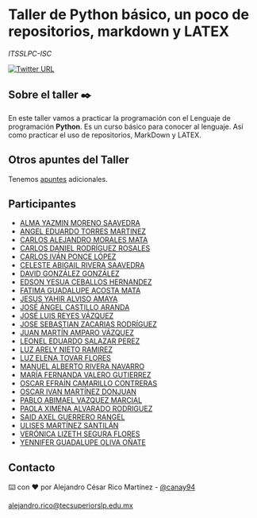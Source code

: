 # Taller de Python básico, un poco de repositorios, markdown y LATEX

_ITSSLPC-ISC_


[![Twitter URL](https://img.shields.io/twitter/url/https/twitter.com/bukotsunikki.svg?style=social&label=Follow%20%40canay94)](https://twitter.com/canay94)

## Sobre el taller ✒️

En este taller vamos a practicar la programación con el Lenguaje de programación **Python**. Es un curso básico
para conocer al lenguaje. Así como practicar el uso de repositorios, MarkDown y LATEX.



## Otros apuntes del Taller

Tenemos [apuntes](https://robo-tics-slp.net/ecuaciones) adicionales.




## Participantes 

- [ALMA YAZMIN MORENO SAAVEDRA](https://github.com/YazminSaavedra13)
- [ANGEL EDUARDO TORRES MARTINEZ]()
- [CARLOS ALEJANDRO MORALES MATA](https://github.com/GlassDriver)
- [CARLOS DANIEL RODRÍGUEZ ROSALES]()
- [CARLOS IVÁN PONCE LÓPEZ]()
- [CELESTE ABIGAIL  RIVERA  SAAVEDRA]()
- [DAVID GONZÁLEZ GONZÁLEZ](https://github.com/Daviixc)
- [EDSON YESUA CEBALLOS HERNANDEZ]()
- [FATIMA GUADALUPE ACOSTA MATA](https://github.com/Fatima129)
- [JESUS YAHIR ALVISO AMAYA]()
- [JOSÉ ÁNGEL CASTILLO ARANDA](https://github.com/Angel-Castillo12)
- [JOSÉ LUIS REYES VÁZQUEZ]()
- [JOSE SEBASTIAN ZACARIAS RODRÍGUEZ]()
- [JUAN MARTÍN AMPARO VÁZQUEZ](https://github.com/Juan08302001)
- [LEONEL EDUARDO SALAZAR PEREZ]()
- [LUZ ARELY NIETO  RAMIREZ]()
- [LUZ ELENA TOVAR FLORES]()
- [MANUEL ALBERTO RIVERA NAVARRO]()
- [MARÍA FERNANDA VALERO GUTIERREZ]()
- [OSCAR EFRAÍN CAMARILLO CONTRERAS]()
- [OSCAR IVAN MARTÍNEZ DONJUAN](https://github.com/martinezoscarivan)
- [PABLO ABIMAEL VAZQUEZ MARCIAL](https://github.com/Abimael0808)
- [PAOLA XIMENA  ALVARADO  RODRIGUEZ]()
- [SAID AXEL GUERRERO RANGEL](https://github.com/AxelSaidGR)
- [ULISES MARTÍNEZ SANTILÁN ](https://github.com/uliMtzStn)
- [VERÓNICA LIZETH SEGURA FLORES](https://github.com/Lizandr18/Lizandr18.git)
- [YENNIFER GUADALUPE OLIVA OÑATE](https://github.com/lupita1859)




## Contacto



⌨️ con ❤️ por Alejandro César Rico Martínez - [@canay94](https://twitter.com/canay94)

[alejandro.rico@tecsuperiorslp.edu.mx](mailto:alejandro.rico@tecsuperiorslp.edu.mx?subject=Saludos "Hi!")

